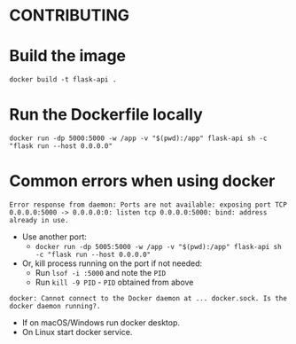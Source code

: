 # CONTRIBUTING

# Build the image
```
docker build -t flask-api .
```
# Run the Dockerfile locally


```
docker run -dp 5000:5000 -w /app -v "$(pwd):/app" flask-api sh -c "flask run --host 0.0.0.0"
```

# Common errors when using docker
`Error response from daemon: Ports are not available: exposing port TCP 0.0.0.0:5000 -> 0.0.0.0:0: listen tcp 0.0.0.0:5000: bind: address already in use.`

- Use another port:
    - `docker run -dp 5005:5000 -w /app -v "$(pwd):/app" flask-api sh -c "flask run --host 0.0.0.0"`
- Or, kill process running on the port if not needed:
    - Run `lsof -i :5000` and note the `PID`
    - Run `kill -9 PID` - `PID` obtained from above

`docker: Cannot connect to the Docker daemon at ... docker.sock. Is the docker daemon running?.`
- If on macOS/Windows run docker desktop.
- On Linux start docker service.